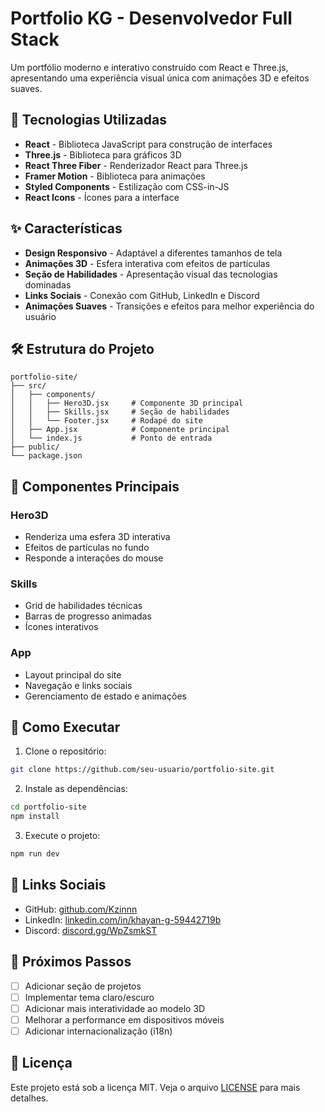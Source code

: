 # Portfolio KG - Desenvolvedor Full Stack

Um portfólio moderno e interativo construído com React e Three.js, apresentando uma experiência visual única com animações 3D e efeitos suaves.

## 🚀 Tecnologias Utilizadas

- **React** - Biblioteca JavaScript para construção de interfaces
- **Three.js** - Biblioteca para gráficos 3D
- **React Three Fiber** - Renderizador React para Three.js
- **Framer Motion** - Biblioteca para animações
- **Styled Components** - Estilização com CSS-in-JS
- **React Icons** - Ícones para a interface

## ✨ Características

- **Design Responsivo** - Adaptável a diferentes tamanhos de tela
- **Animações 3D** - Esfera interativa com efeitos de partículas
- **Seção de Habilidades** - Apresentação visual das tecnologias dominadas
- **Links Sociais** - Conexão com GitHub, LinkedIn e Discord
- **Animações Suaves** - Transições e efeitos para melhor experiência do usuário

## 🛠️ Estrutura do Projeto

```
portfolio-site/
├── src/
│   ├── components/
│   │   ├── Hero3D.jsx     # Componente 3D principal
│   │   ├── Skills.jsx     # Seção de habilidades
│   │   └── Footer.jsx     # Rodapé do site
│   ├── App.jsx            # Componente principal
│   └── index.js           # Ponto de entrada
├── public/
└── package.json
```

## 🎨 Componentes Principais

### Hero3D
- Renderiza uma esfera 3D interativa
- Efeitos de partículas no fundo
- Responde a interações do mouse

### Skills
- Grid de habilidades técnicas
- Barras de progresso animadas
- Ícones interativos

### App
- Layout principal do site
- Navegação e links sociais
- Gerenciamento de estado e animações

## 🚀 Como Executar

1. Clone o repositório:
```bash
git clone https://github.com/seu-usuario/portfolio-site.git
```

2. Instale as dependências:
```bash
cd portfolio-site
npm install
```

3. Execute o projeto:
```bash
npm run dev
```

## 📱 Links Sociais

- GitHub: [github.com/Kzinnn](https://github.com/Kzinnn)
- LinkedIn: [linkedin.com/in/khayan-g-59442719b](https://www.linkedin.com/in/khayan-g-59442719b)
- Discord: [discord.gg/WpZsmkST](https://discord.gg/WpZsmkST)

## 🎯 Próximos Passos

- [ ] Adicionar seção de projetos
- [ ] Implementar tema claro/escuro
- [ ] Adicionar mais interatividade ao modelo 3D
- [ ] Melhorar a performance em dispositivos móveis
- [ ] Adicionar internacionalização (i18n)

## 📄 Licença

Este projeto está sob a licença MIT. Veja o arquivo [LICENSE](LICENSE) para mais detalhes.
